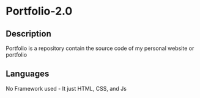 # Portfolio-2.0  

## Description  

Portfolio is a repository contain the source code of my personal website or portfolio  

## Languages 

No Framework used - It just HTML, CSS, and Js
